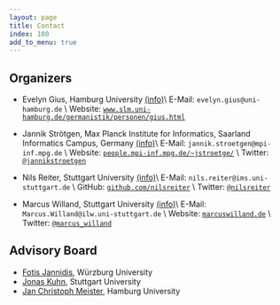 ```yaml
---
layout: page
title: Contact
index: 100
add_to_menu: true
---
```


## Organizers

- Evelyn Gius, Hamburg University <a href="javascript:toggle('#details-evelyn')">(info)</a>\\
	E-Mail: `evelyn.gius@uni-hamburg.de` \\
	Website: [`www.slm.uni-hamburg.de/germanistik/personen/gius.html`](https://www.slm.uni-hamburg.de/germanistik/personen/gius.html)

	<div markdown="1" id="details-evelyn" style="display:none;">

	Evelyn Gius studied German language and literature, philosophy and computer science at Hamburg University and the Istituto Orientale in Naples from 1999-2004. After two years in an institute for mediation and conflict management she returned to university in 2006. She has been working on a number of Digital Humanities-related projects at Hamburg University since then. Her PhD (2008-2014) was on the narrative structure of conflict narratives  ([link](https://www.degruyter.com/view/product/455682)).


	</div>
- Jannik Strötgen, Max Planck Institute for Informatics, Saarland Informatics Campus, Germany <a href="javascript:toggle('#details-jannik')">(info)</a>\\
	E-Mail: `jannik.stroetgen@mpi-inf.mpg.de` \\
	Website: [`people.mpi-inf.mpg.de/~jstroetge/`](https://people.mpi-inf.mpg.de/~jstroetge/) \\
	Twitter: [`@jannikstroetgen`](http://twitter.com/jannikstroetgen)

	<div markdown="1" id="details-jannik" style="display:none;">

	Jannik Strötgen is a postdoctoral researcher at the Max Planck Institute for Informatics in Saarbrücken. He studied computational linguistics and economics (Magister Artium, 2009) and did his PhD in computer science (2015) at Heidelberg University, where he also worked as a research assistant at the Computer Science department (2010-2015). His research focusses on information extraction, information retrieval, and NLP for the digital humanities. His PhD thesis was on *Domain-sensitive Temporal Tagging for Event-centric Information Retrieval* ([link](http://archiv.ub.uni-heidelberg.de/volltextserver/18357/1/thesis.pdf)), in which context the multilingual and domain-sensitive termporal tagger HeidelTime was developed ([link](https://github.com/HeidelTime/heideltime/)).


	</div>
- Nils Reiter, Stuttgart University <a href="javascript:toggle('#details-nils')">(info)</a>\\
	E-Mail: `nils.reiter@ims.uni-stuttgart.de` \\
	GitHub: [`github.com/nilsreiter`](https://github.com/nilsreiter) \\
	Twitter: [`@nilsreiter`](http://twitter.com/nilsreiter)

	<div markdown="1" id="details-nils" style="display:none;">

	Nils Reiter studied Computational Linguistics at Saarland University. He did his PhD thesis at Heidelberg University and works as a Post-Doc at the Institute for Natural Language Processing (IMS) at Stuttgart University. Since his thesis with the title *Discovering Structural Similarities in Narrative Texts using Event Alignment Algorithms* ([Link](http://www.ub.uni-heidelberg.de/archiv/17042)), he is working in and for  Digital Humanities, interested in literary texts, annotation and the operationalization of Humanities research questions.

	</div>
- Marcus Willand, Stuttgart University <a href="javascript:toggle('#details-marcus')">(info)</a>\\
	E-Mail: `Marcus.Willand@ilw.uni-stuttgart.de` \\
	Website: [`marcuswilland.de`](http://www.marcuswilland.de) \\
	Twitter: [`@marcus_willand`](https://twitter.com/Marcus_Willand)

	<div markdown="1" id="details-marcus" style="display:none;">

	Marcus Willand studied German language and literature, sociology and psychology at the universities of Darmstadt, Berlin (HU) and Åbo in Finland from 2002 to 2008. After graduating he wrote his PhD thesis on theories and models of readers in literary studies ([publications](https://sites.google.com/site/marcuswilland/publikationen)) between 2009 and 2014 at HU-Berlin and Princeton University. Since then he works as a Post-Doc at the Institute for Literary Studies (ILW) at Stuttgart University (chair: Andrea Albrecht).


	</div>

## Advisory Board

- [Fotis Jannidis](http://www.jannidis.de), Würzburg University
- [Jonas Kuhn](http://www.ims.uni-stuttgart.de/~jonas/), Stuttgart University
- [Jan Christoph Meister](https://www.slm.uni-hamburg.de/germanistik/personen/meister.html), Hamburg University
